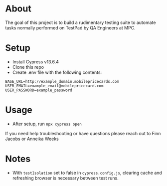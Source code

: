 # About
The goal of this project is to build a rudimentary testing suite to automate tasks normally performed on TestPad by QA Engineers at MPC. 


# Setup
- Install Cypress v13.6.4
- Clone this repo
- Create .env file with the following contents:
```
BASE_URL=http://example_domain.mobilepricecards.com
USER_EMAIL=example_email@mobilepricecard.com
USER_PASSWORD=example_password
```


# Usage
- After setup, run `npx cypress open`

If you need help troubleshooting or have questions please reach out to Finn Jacobs or Anneika Weeks


# Notes
- With `testIsolation` set to false in `cypress.config.js`, clearing cache and refreshing browser is necessary between test runs.
